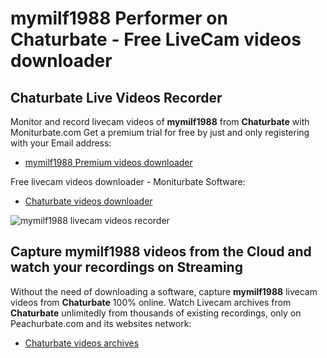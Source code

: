 # mymilf1988 Performer on Chaturbate - Free LiveCam videos downloader

## Chaturbate Live Videos Recorder

Monitor and record livecam videos of **mymilf1988** from **Chaturbate** with Moniturbate.com
Get a premium trial for free by just and only registering with your Email address:
* [mymilf1988 Premium videos downloader](https://moniturbate.com/request-demo-licence-key.html)

Free livecam videos downloader - Moniturbate Software:
* [Chaturbate videos downloader](https://moniturbate.com/moniturbate-download-software.html)

![mymilf1988 livecam videos recorder](https://peachurnet.com/templates/moniturbate-software.png)


## Capture mymilf1988 videos from the Cloud and watch your recordings on Streaming

Without the need of downloading a software, capture **mymilf1988** livecam videos from **Chaturbate** 100% online.
Watch Livecam archives from **Chaturbate** unlimitedly from thousands of existing recordings, only on Peachurbate.com and its websites network:
* [Chaturbate videos archives](https://peachurnet.com/)